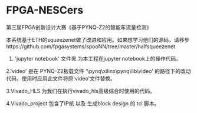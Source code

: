 # FPGA-NESCers
第三届FPGA创新设计大赛《基于PYNQ-Z2的智能车流量检测》

本系统基于ETH的squeezenet做了改进和应用。如果想学习他们的源码，请移步https://github.com/fpgasystems/spooNN/tree/master/halfsqueezenet

1. 'jupyter notebook' 文件夹  为本工程在jupyter notebook上的操作代码。

2.'video' 是在 PYNQ-Z2板载文件 '\pynq\xilinx\pynq\lib\video\' 的路径下的改动代码，使用时应用此文件将原'video'文件替换。

3.Vivado_HLS 为我们在执行vivado_hls高级综合时使用的代码。

4.Vivado_project 包含了IP核 以及 生成block design 的 tcl 脚本。
